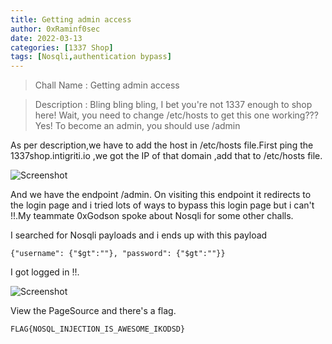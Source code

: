 ```yaml
---
title: Getting admin access 
author: 0xRaminf0sec
date: 2022-03-13
categories: [1337 Shop]
tags: [Nosqli,authentication bypass]
---
```



> Chall Name : Getting admin access 

> Description :  Bling bling bling, I bet you're not 1337 enough to shop here! Wait, you need to change /etc/hosts to get this one working??? Yes! To become an admin, you should use /admin

As per description,we have to add the host in /etc/hosts file.First ping the 1337shop.intigriti.io ,we got the IP of that domain ,add that to /etc/hosts file.

![Screenshot](https://raw.githubusercontent.com/Ramalingasamy012/WebCTF-writeups/main/screenshots/1337shop1.png "Screenshot")

And we have the endpoint /admin. On visiting this endpoint it redirects to the login page and i tried lots of ways to bypass this login page but i can't !!.My teammate 0xGodson spoke about Nosqli for some other challs.

I searched for Nosqli payloads and i ends up with this payload
```
{"username": {"$gt":""}, "password": {"$gt":""}}
```

I got logged in !!.

![Screenshot](https://raw.githubusercontent.com/Ramalingasamy012/WebCTF-writeups/main/screenshots/1337shop2.png "Screenshot")

View the PageSource and there's  a flag.

```
FLAG{NOSQL_INJECTION_IS_AWESOME_IKODSD}
```
    